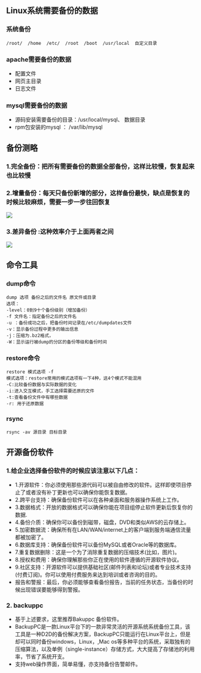 ## Linux系统需要备份的数据
### 系统备份
`
/root/  /home  /etc/  /root  /boot  /usr/local  自定义目录
`
### apache需要备份的数据
* 配置文件
* 网页主目录
* 日志文件   

### mysql需要备份的数据
* 源码安装需要备份的目录：/usr/local/mysql、 数据目录
* rpm包安装的mysql ： /var/lib/mysql
 
## 备份测略
### 1.完全备份：把所有需要备份的数据全部备份，这样比较慢，恢复起来也比较慢
### 2.增量备份：每天只备份新增的部分，这样备份最快，缺点是恢复的时候比较麻烦，需要一步一步往回恢复
![](http://i.imgur.com/0hqeFeW.png)
### 3.差异备份 :这种效率介于上面两者之间
![](http://i.imgur.com/ezvyNh2.png)
 
## 命令工具
### dump命令
```
dump 选项 备份之后的文件名 原文件或目录 
选项： 
-level：0到9十个备份级别（增加备份） 
-f 文件名：指定备份之后的文件名 
-u ：备份成功之后，把备份时间记录在/etc/dumpdates文件 
-v：显示备份过程中更多的输出信息 
-j：压缩为.bz2格式， 
-W：显示运行被dump的分区的备份等级和备份时间 
``` 
###  restore命令 
```
restore 模式选项 -f  
模式选项：restore常用的模式选项有一下4种，这4个模式不能混用 
-C:比较备份数据与实际数据的变化
-i:进入交互模式，手工选择需要还原的文件 
-t:查看备份文件中有哪些数据 
-r: 用于还原数据
```
### rsync
```
rsync -av 源目录 目标目录
```

## 开源备份软件 
### 1.给企业选择备份软件的时候应该注意以下几点：
* 1.开源软件：你必须使用那些源代码可以被自由修改的软件。这样即使项目停止了或者没有补丁更新也可以确保你能恢复数据。
* 2.跨平台支持：确保备份软件可以在各种桌面和服务器操作系统上工作。
* 3.数据格式：开放的数据格式可以确保你能在项目组停止软件更新后恢复你的数据.
* 4.备份介质：确保你可以备份到磁带，磁盘，DVD和类似AWS的云存储上。
* 5.加密数据流：确保所有在LAN/WAN/internet上的客户端到服务端通信流量都被加密了。
*  6.数据库支持：确保备份软件可以备份MySQL或者Oracle等的数据库。
*  7.重复数据删除：这是一个为了消除重复数据的压缩技术(比如，图片)。
*  8.授权和费用：确保你理解那些你正在使用的软件遵循的开源软件协议。
*  9.社区支持：开源软件可以提供基础社区(邮件列表和论坛)或者专业技术支持(付费订阅)。你可以使用付费服务来达到培训或者咨询的目的。
*  报告和警报：最后，你必须能够查看备份报告，当前的任务状态，当备份的时候出现错误要能够得到警报。
### 2. backuppc

* 基于上述要求，这里推荐Bakuppc 备份软件。
* BackupPC是一款Linux平台下的一款非常灵活的开源系统系统备份工具，该工具是一种D2D的备份解决方案，BackupPC只能运行在Linux平台上，但是却可以同时备份windows，Linux，,Mac os等多种平台的系统，采取独有的压缩算法，以及单例（single-instance）存储方式，大大提高了存储池的利用率，节省了系统开支。
* 支持web操作界面，简单易懂，亦支持备份告警邮件。
